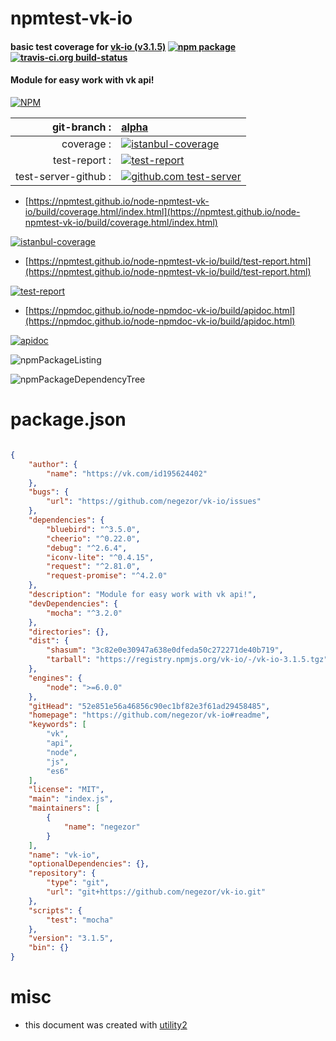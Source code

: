 # npmtest-vk-io

#### basic test coverage for  [vk-io (v3.1.5)](https://github.com/negezor/vk-io#readme)  [![npm package](https://img.shields.io/npm/v/npmtest-vk-io.svg?style=flat-square)](https://www.npmjs.org/package/npmtest-vk-io) [![travis-ci.org build-status](https://api.travis-ci.org/npmtest/node-npmtest-vk-io.svg)](https://travis-ci.org/npmtest/node-npmtest-vk-io)

#### Module for easy work with vk api!

[![NPM](https://nodei.co/npm/vk-io.png?downloads=true&downloadRank=true&stars=true)](https://www.npmjs.com/package/vk-io)

| git-branch : | [alpha](https://github.com/npmtest/node-npmtest-vk-io/tree/alpha)|
|--:|:--|
| coverage : | [![istanbul-coverage](https://npmtest.github.io/node-npmtest-vk-io/build/coverage.badge.svg)](https://npmtest.github.io/node-npmtest-vk-io/build/coverage.html/index.html)|
| test-report : | [![test-report](https://npmtest.github.io/node-npmtest-vk-io/build/test-report.badge.svg)](https://npmtest.github.io/node-npmtest-vk-io/build/test-report.html)|
| test-server-github : | [![github.com test-server](https://npmtest.github.io/node-npmtest-vk-io/GitHub-Mark-32px.png)](https://npmtest.github.io/node-npmtest-vk-io/build/app/index.html) | | build-artifacts : | [![build-artifacts](https://npmtest.github.io/node-npmtest-vk-io/glyphicons_144_folder_open.png)](https://github.com/npmtest/node-npmtest-vk-io/tree/gh-pages/build)|

- [https://npmtest.github.io/node-npmtest-vk-io/build/coverage.html/index.html](https://npmtest.github.io/node-npmtest-vk-io/build/coverage.html/index.html)

[![istanbul-coverage](https://npmtest.github.io/node-npmtest-vk-io/build/screenCapture.buildCi.browser.%252Ftmp%252Fbuild%252Fcoverage.lib.html.png)](https://npmtest.github.io/node-npmtest-vk-io/build/coverage.html/index.html)

- [https://npmtest.github.io/node-npmtest-vk-io/build/test-report.html](https://npmtest.github.io/node-npmtest-vk-io/build/test-report.html)

[![test-report](https://npmtest.github.io/node-npmtest-vk-io/build/screenCapture.buildCi.browser.%252Ftmp%252Fbuild%252Ftest-report.html.png)](https://npmtest.github.io/node-npmtest-vk-io/build/test-report.html)

- [https://npmdoc.github.io/node-npmdoc-vk-io/build/apidoc.html](https://npmdoc.github.io/node-npmdoc-vk-io/build/apidoc.html)

[![apidoc](https://npmdoc.github.io/node-npmdoc-vk-io/build/screenCapture.buildCi.browser.%252Ftmp%252Fbuild%252Fapidoc.html.png)](https://npmdoc.github.io/node-npmdoc-vk-io/build/apidoc.html)

![npmPackageListing](https://npmtest.github.io/node-npmtest-vk-io/build/screenCapture.npmPackageListing.svg)

![npmPackageDependencyTree](https://npmtest.github.io/node-npmtest-vk-io/build/screenCapture.npmPackageDependencyTree.svg)



# package.json

```json

{
    "author": {
        "name": "https://vk.com/id195624402"
    },
    "bugs": {
        "url": "https://github.com/negezor/vk-io/issues"
    },
    "dependencies": {
        "bluebird": "^3.5.0",
        "cheerio": "^0.22.0",
        "debug": "^2.6.4",
        "iconv-lite": "^0.4.15",
        "request": "^2.81.0",
        "request-promise": "^4.2.0"
    },
    "description": "Module for easy work with vk api!",
    "devDependencies": {
        "mocha": "^3.2.0"
    },
    "directories": {},
    "dist": {
        "shasum": "3c82e0e30947a638e0dfeda50c272271de40b719",
        "tarball": "https://registry.npmjs.org/vk-io/-/vk-io-3.1.5.tgz"
    },
    "engines": {
        "node": ">=6.0.0"
    },
    "gitHead": "52e851e56a46856c90ec1bf82e3f61ad29458485",
    "homepage": "https://github.com/negezor/vk-io#readme",
    "keywords": [
        "vk",
        "api",
        "node",
        "js",
        "es6"
    ],
    "license": "MIT",
    "main": "index.js",
    "maintainers": [
        {
            "name": "negezor"
        }
    ],
    "name": "vk-io",
    "optionalDependencies": {},
    "repository": {
        "type": "git",
        "url": "git+https://github.com/negezor/vk-io.git"
    },
    "scripts": {
        "test": "mocha"
    },
    "version": "3.1.5",
    "bin": {}
}
```



# misc
- this document was created with [utility2](https://github.com/kaizhu256/node-utility2)
